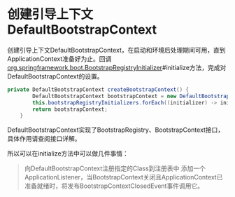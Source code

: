 # 创建引导上下文 DefaultBootstrapContext

创建引导上下文DefaultBootstrapContext，在启动和环境后处理期间可用，直到ApplicationContext准备好为止。回调[org.springframework.boot.BootstrapRegistryInitializer](interface/BootstrapRegistryInitializer.md)#initialize方法，完成对DefaultBootstrapContext的设置。
```java
private DefaultBootstrapContext createBootstrapContext() {
		DefaultBootstrapContext bootstrapContext = new DefaultBootstrapContext();
		this.bootstrapRegistryInitializers.forEach((initializer) -> initializer.initialize(bootstrapContext));
		return bootstrapContext;
	}
```
DefaultBootstrapContext实现了BootstrapRegistry、BootstrapContext接口，具体作用请查阅接口详解。

所以可以在initialize方法中可以做几件事情：
> 向DefaultBootstrapContext注册指定的Class到注册表中
> 添加一个ApplicationListener，当BootstrapContext关闭且ApplicationContext已准备就绪时，将发布BootstrapContextClosedEvent事件调用它。